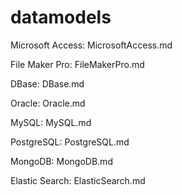 # datamodels

Microsoft Access: MicrosoftAccess.md

File Maker Pro: FileMakerPro.md

DBase: DBase.md

Oracle: Oracle.md 

MySQL: MySQL.md

PostgreSQL: PostgreSQL.md

MongoDB: MongoDB.md 

Elastic Search: ElasticSearch.md
